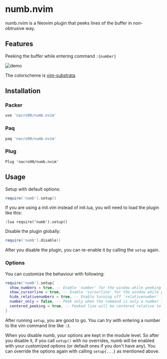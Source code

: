 # numb.nvim

numb.nvim is a Neovim plugin that peeks lines of the buffer in non-obtrusive
way.

## Features

Peeking the buffer while entering command `:{number}`

![demo](https://gist.githubusercontent.com/nacro90/d9fa04d88d3f757b9ba899fd38866405/raw/f5991c839a95ed92fcc3943f9b7853a0c620d018/demo.gif)

The colorscheme is [vim-substrata](https://github.com/arzg/vim-substrata)

## Installation

### Packer

```lua
use 'nacro90/numb.nvim'
```

### Paq

```lua
paq 'nacro90/numb.nvim'
```

### Plug

```viml
Plug 'nacro90/numb.nvim'
```

## Usage

Setup with default options:

```lua
require('numb').setup()
```

If you are using a init.vim instead of init.lua, you will need to load the plugin like this:

```Vimscript
:lua require('numb').setup()
```

Disable the plugin globally:

```lua
require('numb').disable()
```

After you disable the plugin, you can re-enable it by calling the `setup` again.

### Options

You can customize the behaviour with following:

```lua
require('numb').setup{
  show_numbers = true, -- Enable 'number' for the window while peeking
  show_cursorline = true, -- Enable 'cursorline' for the window while peeking
  hide_relativenumbers = true, -- Enable turning off 'relativenumber' for the window while peeking
  number_only = false, -- Peek only when the command is only a number instead of when it starts with a number
  centered_peeking = true, -- Peeked line will be centered relative to window
}
```

After running `setup`, you are good to go. You can try with entering a number to
the vim command line like `:3`.

When you disable numb, your options are kept in the module level. So after you
disable it, if you call `setup()` with no overrides, numb will be enabled with
your customized options (or default ones if you don't have any). You can
override the options again with calling `setup{...}` as mentioned above.

<!-- vim: set ft=markdown: -->